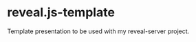 reveal.js-template
==================

Template presentation to be used with my reveal-server project. 